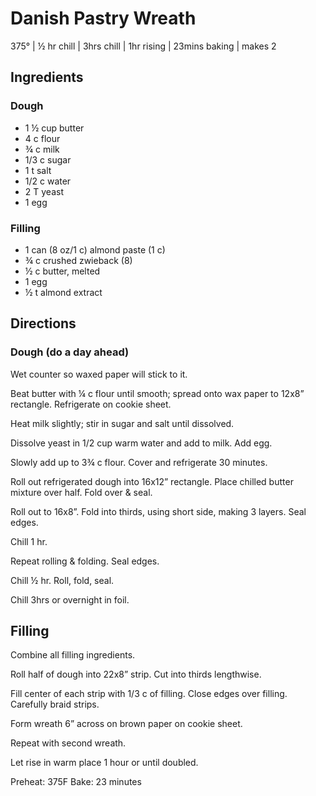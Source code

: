 # Danish Pastry Wreath
375° | ½ hr chill | 3hrs chill | 1hr rising | 23mins baking | makes 2

## Ingredients

### Dough
* 1 ½ cup butter
* 4 c flour
* ¾ c milk
* 1/3 c sugar
* 1 t salt
* 1/2 c water
* 2 T yeast
* 1 egg

### Filling
* 1 can (8 oz/1 c) almond paste (1 c)
* ¾ c crushed zwieback (8)
* ½ c butter, melted
* 1 egg
* ½ t almond extract

## Directions

### Dough (do a day ahead)
Wet counter so waxed paper will stick to it.

Beat butter with ¼ c flour until smooth; spread onto wax paper to 12x8” rectangle. Refrigerate on cookie sheet.

Heat milk slightly; stir in sugar and salt until dissolved.

Dissolve yeast in 1/2 cup warm water and add to milk. Add egg.

Slowly add up to 3¾ c flour. Cover and refrigerate 30 minutes.

Roll out refrigerated dough into 16x12” rectangle. Place chilled butter mixture over half. Fold over & seal.

Roll out to 16x8”. Fold into thirds, using short side, making 3 layers. Seal edges.

Chill 1 hr.

Repeat rolling & folding. Seal edges.

Chill ½ hr. Roll, fold, seal.

Chill 3hrs or overnight in foil.


## Filling
Combine all filling ingredients.

Roll half of dough into 22x8” strip. Cut into thirds lengthwise.

Fill center of each strip with 1/3 c of filling. Close edges over filling. Carefully braid strips.

Form wreath 6” across on brown paper on cookie sheet.

Repeat with second wreath.

Let rise in warm place 1 hour or until doubled.

Preheat: 375F
Bake: 23 minutes
